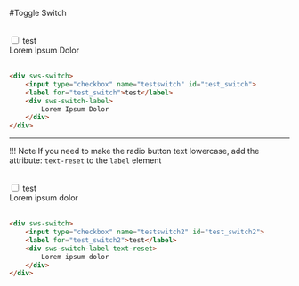 #Toggle Switch

<br/>
<div sws-switch>
    <input type="checkbox" name="testswitch" id="test_switch">
    <label for="test_switch">test</label>
    <div sws-switch-label>
        Lorem Ipsum Dolor
    </div>
</div>

<br/>

```html
<div sws-switch>
    <input type="checkbox" name="testswitch" id="test_switch">
    <label for="test_switch">test</label>
    <div sws-switch-label>
        Lorem Ipsum Dolor
    </div>
</div>
```

---

!!! Note
    If you need to make the radio button text lowercase, add the attribute: `text-reset` to the `label` element

<br/>
<div sws-switch>
    <input type="checkbox" name="testswitch2" id="test_switch2">
    <label for="test_switch2">test</label>
    <div sws-switch-label text-reset>
        Lorem ipsum dolor
    </div>
</div>

<br/>

```html
<div sws-switch>
    <input type="checkbox" name="testswitch2" id="test_switch2">
    <label for="test_switch2">test</label>
    <div sws-switch-label text-reset>
        Lorem ipsum dolor
    </div>
</div>
```